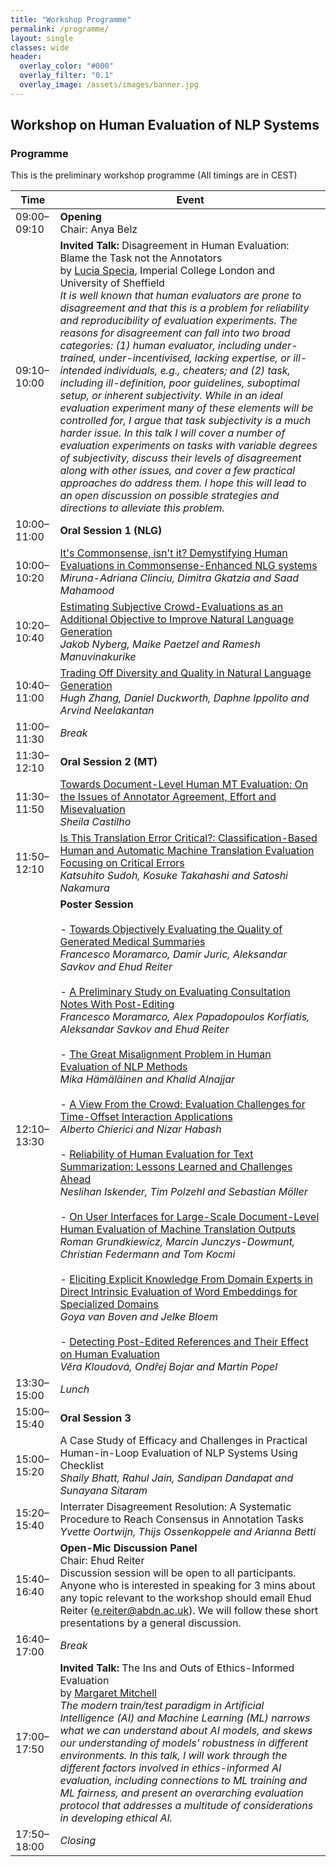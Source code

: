 ```yaml
---
title: "Workshop Programme"
permalink: /programme/
layout: single
classes: wide
header:
  overlay_color: "#000"
  overlay_filter: "0.1"
  overlay_image: /assets/images/banner.jpg
---
```


## Workshop on Human Evaluation of NLP Systems

### Programme
This is the preliminary workshop programme (All timings are in CEST)

| Time          | Event                                |
| ------------- | ------------------------------------ |
| 09:00–09:10 | **Opening** <br> Chair: Anya Belz <br>  |
| 09:10–10:00 | **Invited Talk:** Disagreement in Human Evaluation: Blame the Task not the Annotators<br>by [Lucia Specia](https://www.imperial.ac.uk/people/l.specia), Imperial College London and University of Sheffield<br><em> It is well known that human evaluators are prone to disagreement and that this is a problem for reliability and reproducibility of evaluation experiments. The reasons for disagreement can fall into two broad categories: (1) human evaluator, including under-trained, under-incentivised, lacking expertise, or ill-intended individuals, e.g., cheaters; and (2) task, including ill-definition, poor guidelines, suboptimal setup, or inherent subjectivity. While in an ideal evaluation experiment many of these elements will be controlled for, I argue that task subjectivity is a much harder issue. In this talk I will cover a number of evaluation experiments on tasks with variable degrees of subjectivity, discuss their levels of disagreement along with other issues, and cover a few practical approaches do address them. I hope this will lead to an open discussion on possible strategies and directions to alleviate this problem.</em>  |
| 10:00–11:00 | **Oral Session 1 (NLG)**             |
| 10:00–10:20 | [It's Commonsense, isn't it? Demystifying Human Evaluations in Commonsense-Enhanced NLG systems](../papers/2021.humeval-1.1.pdf) <br> *Miruna-Adriana Clinciu, Dimitra Gkatzia and Saad Mahamood* |
| 10:20–10:40 | [Estimating Subjective Crowd-Evaluations as an Additional Objective to Improve Natural Language Generation](../papers/2021.humeval-1.2.pdf) <br> *Jakob Nyberg, Maike Paetzel and Ramesh Manuvinakurike* |
| 10:40–11:00 | [Trading Off Diversity and Quality in Natural Language Generation](../papers/2021.humeval-1.3.pdf) <br> *Hugh Zhang, Daniel Duckworth, Daphne Ippolito and Arvind Neelakantan* |
| 11:00–11:30 | *Break*                              |
| 11:30–12:10 | **Oral Session 2 (MT)**              |
| 11:30–11:50 | [Towards Document-Level Human MT Evaluation: On the Issues of Annotator Agreement, Effort and Misevaluation](../papers/2021.humeval-1.4.pdf) <br> *Sheila Castilho* |
| 11:50–12:10 | [Is This Translation Error Critical?: Classification-Based Human and Automatic Machine Translation Evaluation Focusing on Critical Errors](../papers/2021.humeval-1.5.pdf) <br> *Katsuhito Sudoh, Kosuke Takahashi and Satoshi Nakamura* |
| 12:10–13:30 | **Poster Session** <br><br>- [Towards Objectively Evaluating the Quality of Generated Medical Summaries](../papers/2021.humeval-1.6.pdf) <br> *Francesco Moramarco, Damir Juric, Aleksandar Savkov and Ehud Reiter* <br><br>- [A Preliminary Study on Evaluating Consultation Notes With Post-Editing](../papers/2021.humeval-1.7.pdf) <br> *Francesco Moramarco, Alex Papadopoulos Korfiatis, Aleksandar Savkov and Ehud Reiter* <br><br>- [The Great Misalignment Problem in Human Evaluation of NLP Methods](../papers/2021.humeval-1.8.pdf) <br> *Mika Hämäläinen and Khalid Alnajjar* <br><br>- [A View From the Crowd: Evaluation Challenges for Time-Offset Interaction Applications](../papers/2021.humeval-1.9.pdf) <br> *Alberto Chierici and Nizar Habash*<br><br>- [Reliability of Human Evaluation for Text Summarization: Lessons Learned and Challenges Ahead](../papers/2021.humeval-1.10.pdf) <br> *Neslihan Iskender, Tim Polzehl and Sebastian Möller*<br><br>- [On User Interfaces for Large-Scale Document-Level Human Evaluation of Machine Translation Outputs](../papers/2021.humeval-1.11.pdf) <br> *Roman Grundkiewicz, Marcin Junczys-Dowmunt, Christian Federmann and Tom Kocmi*<br><br>- [Eliciting Explicit Knowledge From Domain Experts in Direct Intrinsic Evaluation of Word Embeddings for Specialized Domains](../papers/2021.humeval-1.12.pdf) <br> *Goya van Boven and Jelke Bloem*<br><br>- [Detecting Post-Edited References and Their Effect on Human Evaluation](../papers/2021.humeval-1.13.pdf) <br> *Věra Kloudová, Ondřej Bojar and Martin Popel* |
| 13:30–15:00 | *Lunch*                              |
| 15:00–15:40 | **Oral Session 3**                   |
| 15:00–15:20 | A Case Study of Efficacy and Challenges in Practical Human-in-Loop Evaluation of NLP Systems Using Checklist <br> *Shaily Bhatt, Rahul Jain, Sandipan Dandapat and Sunayana Sitaram* |
| 15:20–15:40 | Interrater Disagreement Resolution: A Systematic Procedure to Reach Consensus in Annotation Tasks <br> *Yvette Oortwijn, Thijs Ossenkoppele and Arianna Betti* |
| 15:40–16:40 | **Open-Mic Discussion Panel** <br> Chair: Ehud Reiter <br> Discussion session will be open to all participants. Anyone who is interested in speaking for 3 mins about any topic relevant to the workshop should email Ehud Reiter (<e.reiter@abdn.ac.uk>).  We will follow these short presentations by a general discussion.  |
| 16:40–17:00 | *Break*                              |
| 17:00–17:50 | **Invited Talk:** The Ins and Outs of Ethics-Informed Evaluation <br>by [Margaret Mitchell](http://www.m-mitchell.com/)<br><em> The modern train/test paradigm in Artificial Intelligence (AI) and Machine Learning (ML) narrows what we can understand about AI models, and skews our understanding of models' robustness in different environments.  In this talk, I will work through the different factors involved in ethics-informed AI evaluation, including connections to ML training and ML fairness, and present an overarching evaluation protocol that addresses a multitude of considerations in developing ethical AI.</em>  |
| 17:50–18:00 | *Closing*                            |

